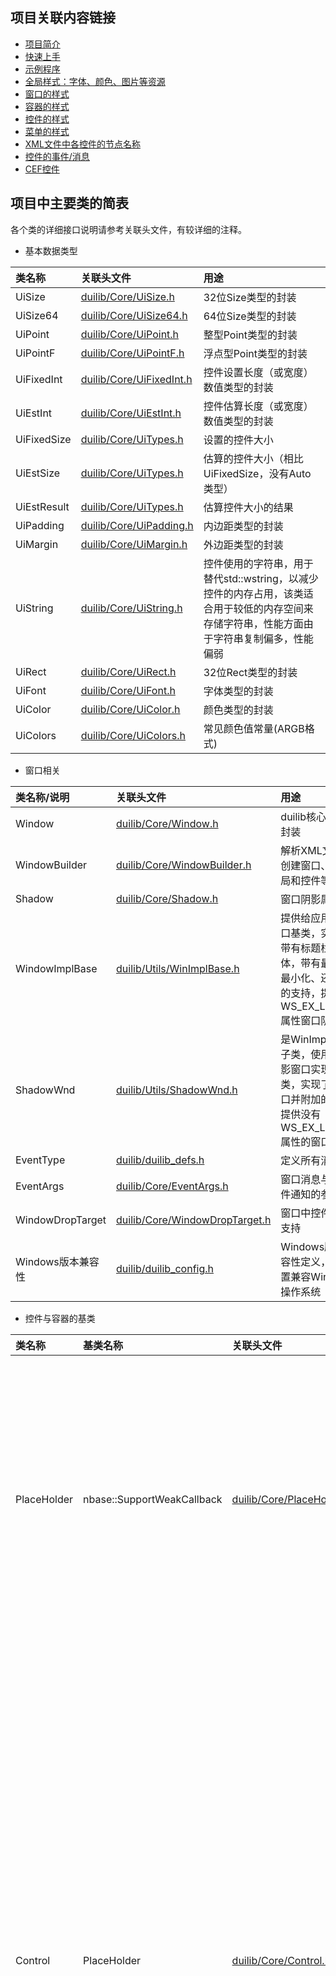## 项目关联内容链接

* [项目简介](../README.md)
* [快速上手](Getting-Started.md)
* [示例程序](Examples.md)
* [全局样式：字体、颜色、图片等资源](Global.md)
* [窗口的样式](Window.md)
* [容器的样式](Box.md)
* [控件的样式](Control.md)
* [菜单的样式](Menu.md)
* [XML文件中各控件的节点名称](XmlNode.md)
* [控件的事件/消息](Events.md)
* [CEF控件](CEF.md)

## 项目中主要类的简表
各个类的详细接口说明请参考关联头文件，有较详细的注释。    
* 基本数据类型

| 类名称 | 关联头文件| 用途 |
| :--- | :--- | :--- |
| UiSize | [duilib/Core/UiSize.h](../duilib/Core/UiSize.h) | 32位Size类型的封装|
| UiSize64 | [duilib/Core/UiSize64.h](../duilib/Core/UiSize64.h) | 64位Size类型的封装|
| UiPoint | [duilib/Core/UiPoint.h](../duilib/Core/UiPoint.h) | 整型Point类型的封装|
| UiPointF | [duilib/Core/UiPointF.h](../duilib/Core/UiPointF.h) | 浮点型Point类型的封装|
| UiFixedInt | [duilib/Core/UiFixedInt.h](../duilib/Core/UiFixedInt.h) | 控件设置长度（或宽度）数值类型的封装|
| UiEstInt | [duilib/Core/UiEstInt.h](../duilib/Core/UiEstInt.h) | 控件估算长度（或宽度）数值类型的封装|
| UiFixedSize | [duilib/Core/UiTypes.h](../duilib/Core/UiTypes.h) | 设置的控件大小|
| UiEstSize | [duilib/Core/UiTypes.h](../duilib/Core/UiTypes.h) | 估算的控件大小（相比UiFixedSize，没有Auto类型）|
| UiEstResult | [duilib/Core/UiTypes.h](../duilib/Core/UiTypes.h) | 估算控件大小的结果|
| UiPadding | [duilib/Core/UiPadding.h](../duilib/Core/UiPadding.h) | 内边距类型的封装|
| UiMargin | [duilib/Core/UiMargin.h](../duilib/Core/UiMargin.h) | 外边距类型的封装|
| UiString | [duilib/Core/UiString.h](../duilib/Core/UiString.h) | 控件使用的字符串，用于替代std::wstring，以减少控件的内存占用，该类适合用于较低的内存空间来存储字符串，性能方面由于字符串复制偏多，性能偏弱|
| UiRect | [duilib/Core/UiRect.h](../duilib/Core/UiRect.h) | 32位Rect类型的封装|
| UiFont | [duilib/Core/UiFont.h](../duilib/Core/UiFont.h) | 字体类型的封装|
| UiColor | [duilib/Core/UiColor.h](../duilib/Core/UiColor.h) | 颜色类型的封装|
| UiColors | [duilib/Core/UiColors.h](../duilib/Core/UiColors.h) | 常见颜色值常量(ARGB格式)|

* 窗口相关

| 类名称/说明 | 关联头文件| 用途 |
| :--- | :--- | :--- |
| Window | [duilib/Core/Window.h](../duilib/Core/Window.h) | duilib核心窗口的封装|
| WindowBuilder | [duilib/Core/WindowBuilder.h](../duilib/Core/WindowBuilder.h) | 解析XML文件，并创建窗口、容器布局和控件等|
| Shadow | [duilib/Core/Shadow.h](../duilib/Core/Shadow.h) | 窗口阴影属性|
| WindowImplBase | [duilib/Utils/WinImplBase.h](../duilib/Utils/WinImplBase.h) | 提供给应用层的窗口基类，实现一个带有标题栏的窗体，带有最大化、最小化、还原按钮的支持，提供带有 WS_EX_LAYERED 属性窗口阴影|
| ShadowWnd | [duilib/Utils/ShadowWnd.h](../duilib/Utils/ShadowWnd.h) | 是WinImplBase的子类，使用附加阴影窗口实现的基类，实现了创建窗口并附加的功能，提供没有 WS_EX_LAYERED 属性的窗口阴影|
| EventType | [duilib/duilib_defs.h](../duilib/duilib_defs.h) | 定义所有消息类型|
| EventArgs | [duilib/Core/EventArgs.h](../duilib/Core/EventArgs.h) | 窗口消息与控件事件通知的参数|
| WindowDropTarget | [duilib/Core/WindowDropTarget.h](../duilib/Core/WindowDropTarget.h) | 窗口中控件的拖放支持|
| Windows版本兼容性 | [duilib/duilib_config.h](../duilib/duilib_config.h) | Windows版本兼容性定义，默认配置兼容Win7以上操作系统|

* 控件与容器的基类

| 类名称 | 基类名称 |关联头文件| 用途 |
| :--- | :--- |:--- | :--- |
| PlaceHolder |nbase::SupportWeakCallback| [duilib/Core/PlaceHolder.h](../duilib/Core/PlaceHolder.h) | 所有控件和容器的顶层基类，封装了控件的位置、大小、外观形状等基本数据|
| Control | PlaceHolder | [duilib/Core/Control.h](../duilib/Core/Control.h) | 一个基本的控件，也是所有控件和容器的基类，包含了控件的位置、大小、状态、颜色、图片资源、动画、绘制、光标、鼠标、键盘、焦点、快捷键操作等基本功能|
| Box | Control| [duilib/Core/Box.h](../duilib/Core/Box.h) | 所有容器的基类，封装了容器的位置、大小、外观形状、子控件管理（添加、删除、修改、绘制、操作、拖放、布局等）|

* 布局

| 类名称 | 基类名称 |关联头文件| 用途 |
| :--- | :--- |:--- | :--- |
| Layout | |[duilib/Box/Layout.h](../duilib/Box/Layout.h) | 自由布局（浮动布局）|
| HLayout |Layout |[duilib/Box/HLayout.h](../duilib/Box/HLayout.h) | 水平布局|
| VLayout |Layout |[duilib/Box/VLayout.h](../duilib/Box/VLayout.h) | 垂直布局|
| HTileLayout |Layout| [duilib/Box/HTileLayout.h](../duilib/Box/HTileLayout.h) | 水平瓦片布局|
| VTileLayout |Layout| [duilib/Box/VTileLayout.h](../duilib/Box/VTileLayout.h) | 垂直瓦片布局|
| VirtualHLayout |HLayout| [duilib/Box/VirtualHLayout.h](../duilib/Box/VirtualHLayout.h) | 虚表水平布局|
| VirtualVLayout |VLayout| [duilib/Box/VirtualVLayout.h](../duilib/Box/VirtualVLayout.h) | 虚表垂直布局|
| VirtualHTileLayout |HTileLayout| [duilib/Box/VirtualHTileLayout.h](../duilib/Box/VirtualHTileLayout.h) | 虚表水平瓦片布局|
| VirtualVTileLayout |VTileLayout| [duilib/Box/VirtualVTileLayout.h](../duilib/Box/VirtualVTileLayout.h) | 虚表垂直瓦片布局|

* 容器

| 类名称 | 基类名称 |布局类型|关联头文件| 名称/用途 |
| :--- | :--- |:--- |:--- | :--- |
| Box | Control|[Layout](../duilib/Box/Layout.h)|[duilib/Core/Box.h](../duilib/Core/Box.h) | 自由布局容器，所有容器的基类，封装了容器的位置、大小、外观形状、子控件管理（添加、删除、修改、绘制、操作、拖放、布局等）|
| VBox | Box|[VLayout](../duilib/Box/VLayout.h)| [duilib/Box/VBox.h](../duilib/Box/VBox.h) | 垂直布局容器 |
| HBox | Box|[HLayout](../duilib/Box/HLayout.h)|[duilib/Box/HBox.h](../duilib/Box/HBox.h) | 水平布局容器 |
| TabBox | Box|[Layout](../duilib/Box/Layout.h)|[duilib/Box/TabBox.h](../duilib/Box/TabBox.h) | 多标签布局容器 |
| VTileBox | Box|[VTileLayout](../duilib/Box/VTileLayout.h)|[duilib/Box/TileBox.h](../duilib/Box/TileBox.h) | 垂直瓦片布局容器|
| HTileBox | Box|[HTileLayout](../duilib/Box/HTileLayout.h)|[duilib/Box/TileBox.h](../duilib/Box/TileBox.h) | 水平瓦片布局容器|
| ScrollBox | Box|[Layout](../duilib/Box/Layout.h)|[duilib/Box/ScrollBox.h](../duilib/Box/ScrollBox.h) | 自由布局可滚动容器，带有垂直或水平滚动条|
| VScrollBox | ScrollBox|[VLayout](../duilib/Box/VLayout.h)|[duilib/Box/ScrollBox.h](../duilib/Box/ScrollBox.h) | 垂直布局可滚动容器，带有垂直或水平滚动条|
| HScrollBox | ScrollBox|[HLayout](../duilib/Box/HLayout.h)|[duilib/Box/ScrollBox.h](../duilib/Box/ScrollBox.h) | 水平布局可滚动容器，带有垂直或水平滚动条|
| VTileScrollBox |ScrollBox|[VTileLayout](../duilib/Box/VTileLayout.h)|[duilib/Box/ScrollBox.h](../duilib/Box/ScrollBox.h) | 垂直瓦片布局可滚动容器，带有垂直或水平滚动条|
| HTileScrollBox |ScrollBox|[HTileLayout](../duilib/Box/HTileLayout.h)|[duilib/Box/ScrollBox.h](../duilib/Box/ScrollBox.h) | 水平瓦片布局可滚动容器，带有垂直或水平滚动条|
| ListBox | ScrollBox|[Layout](../duilib/Box/Layout.h)|[duilib/Box/ListBox.h](../duilib/Box/ListBox.h) | 自由布局的列表容器|
| VListBox | ListBox|[VLayout](../duilib/Box/VLayout.h)|[duilib/Box/ListBox.h](../duilib/Box/ListBox.h) | 垂直布局的列表容器|
| HListBox | ListBox|[HLayout](../duilib/Box/HLayout.h)|[duilib/Box/ListBox.h](../duilib/Box/ListBox.h) | 水平布局的列表容器|
| VTileListBox | ListBox|[VTileLayout](../duilib/Box/VTileLayout.h)|[duilib/Box/ListBox.h](../duilib/Box/ListBox.h) | 垂直瓦片布局的列表容器|
| HTileListBox | ListBox|[HTileLayout](../duilib/Box/HTileLayout.h)|[duilib/Box/ListBox.h](../duilib/Box/ListBox.h) | 水平布局的列表容器|
| VirtualListBox | ListBox|[Layout](../duilib/Box/Layout.h)|[duilib/Box/VirtualListBox.h](../duilib/Box/VirtualListBox.h) | 虚表实现的自由布局的列表容器|
| VirtualVListBox | VirtualListBox|[VirtualVLayout](../duilib/Box/VirtualVLayout.h)|[duilib/Box/VirtualListBox.h](../duilib/Box/VirtualListBox.h) | 虚表实现的垂直布局的列表容器|
| VirtualHListBox | VirtualListBox|[VirtualHLayout](../duilib/Box/VirtualHLayout.h)|[duilib/Box/VirtualListBox.h](../duilib/Box/VirtualListBox.h) | 虚表实现的水平布局的列表容器|
| VirtualVTileListBox | VirtualListBox|[VirtualVTileLayout](../duilib/Box/VirtualVTileLayout.h)|[duilib/Box/VirtualListBox.h](../duilib/Box/VirtualListBox.h) | 虚表实现的垂直瓦片布局的列表容器|
| VirtualHTileListBox | VirtualListBox|[VirtualHTileLayout](../duilib/Box/VirtualHTileLayout.h)|[duilib/Box/VirtualListBox.h](../duilib/Box/VirtualListBox.h) | 虚表实现的水平布局的列表容器|

* 图片

| 类名称/说明 | 关联头文件| 用途 |
| :--- | :--- | :--- |
| Image | [duilib/Image/Image.h](../duilib/Image/Image.h) | 图片相关封装，支持的文件格式：SVG/PNG/GIF/JPG/BMP/APNG/WEBP/ICO|
| ImageAttribute | [duilib/Image/ImageAttribute.h](../duilib/Image/ImageAttribute.h) | 图片属性|
| ImageLoadAttribute | [duilib/Image/ImageLoadAttribute.h](../duilib/Image/ImageLoadAttribute.h) | 图片加载属性，用于加载一个图片|
| ImageDecoder | [duilib/Image/ImageDecoder.h](../duilib/Image/ImageDecoder.h) | 图片格式解码类，负责图片的加载，图片大小调整等|
| ImageInfo | [duilib/Image/ImageInfo.h](../duilib/Image/ImageInfo.h) | 图片信息|
| StateImage | [duilib/Image/StateImage.h](../duilib/Image/StateImage.h) | 控件状态与图片的映射|
| StateImageMap | [duilib/Image/StateImageMap.h](../duilib/Image/StateImageMap.h) | 控件图片类型与状态图片的映射|
| ImageGif | [duilib/Image/ImageGif.h](../duilib/Image/ImageGif.h) | 控件背景动态播放动画的逻辑封装（支持GIF/WebP/APNG动画）|
| ImageList | [duilib/Core/ImageList.h](../duilib/Core/ImageList.h) | 图片列表|
| ImageManager | [duilib/Core/ImageManager.h](../duilib/Core/ImageManager.h) | 图片资源管理器|
| IconManager | [duilib/Core/IconManager.h](../duilib/Core/IconManager_Windows.h) | HICON句柄管理器|

* 动画

| 类名称/说明 | 关联头文件| 用途 |
| :--- | :--- | :--- |
| AnimationManager | [duilib/Animation/AnimationManager.h](../duilib/Animation/AnimationManager.h) | 图片动画管理器|
| AnimationPlayer | [duilib/Animation/AnimationPlayer.h](../duilib/Animation/AnimationPlayer.h) | 图片动画播放状态管理|

* 颜色

| 类名称/说明 | 关联头文件| 用途 |
| :--- | :--- | :--- |
| UiColor | [duilib/Core/UiColor.h](../duilib/Core/UiColor.h) | 颜色类型的封装|
| UiColors | [duilib/Core/UiColors.h](../duilib/Core/UiColors.h) | 常见颜色值常量(ARGB格式)|
| StateColorMap | [duilib/Core/StateColorMap.h](../duilib/Core/UiColors.h) | 控件状态与颜色值的映射|

* 字体

| 类名称/说明 | 关联头文件| 用途 |
| :--- | :--- | :--- |
| UiFont | [duilib/Core/UiFont.h](../duilib/Core/UiFont.h) | 字体类型的封装|
| FontManager | [duilib/Core/FontManager.h](../duilib/Core/FontManager.h) | 字体管理器|

* 渲染引擎接口

| 类名称/说明 | 关联头文件| 用途 |
| :--- | :--- | :--- |
| 渲染引擎设置 | [duilib/Render/RenderConfig.h](../duilib/Render/RenderConfig.h) | 可设置使用哪个引擎（Skia引擎，或者GdiPlus引擎）|
| IRenderFactory | [duilib/Render/IRender.h](../duilib/Render/IRender.h) | 渲染工厂接口，用于创建Font、Pen、Brush、Path、Matrix、Bitmap、Render等渲染实现对象 |
| IFont | [duilib/Render/IRender.h](../duilib/Render/IRender.h) | 字体接口 |
| IBitmap | [duilib/Render/IRender.h](../duilib/Render/IRender.h) | 位图接口 |
| IPen | [duilib/Render/IRender.h](../duilib/Render/IRender.h) | 画笔接口 |
| IBrush | [duilib/Render/IRender.h](../duilib/Render/IRender.h) | 画刷接口 |
| IPath | [duilib/Render/IRender.h](../duilib/Render/IRender.h) | 路径接口 |
| IMatrix | [duilib/Render/IRender.h](../duilib/Render/IRender.h) | 矩阵接口 |
| IRender | [duilib/Render/IRender.h](../duilib/Render/IRender.h) | 渲染接口，用于画图、绘制文字等 |

* Skia渲染引擎

| 类名称/说明 | 关联头文件| 用途 |
| :--- | :--- | :--- |
| RenderFactory_Skia | [duilib/RenderSkia/RenderFactory_Skia.h](../duilib/RenderSkia/RenderFactory_Skia.h) | 渲染工厂接口的实现 |
| Font_Skia | [duilib/RenderSkia/Font_Skia.h](../duilib/RenderSkia/Font_Skia.h) | 字体接口的实现 |
| Bitmap_Skia | [duilib/RenderSkia/Bitmap_Skia.h](../duilib/RenderSkia/Bitmap_Skia.h) | 位图接口的实现 |
| Pen_Skia | [duilib/RenderSkia/Pen_Skia.h](../duilib/RenderSkia/Pen_Skia.h) | 画笔接口的实现 |
| Brush_Skia | [duilib/RenderSkia/Brush_Skia.h](../duilib/RenderSkia/Brush_Skia.h) | 画刷接口的实现 |
| Path_Skia | [duilib/RenderSkia/Path_Skia.h](../duilib/RenderSkia/Path_Skia.h) | 路径接口的实现 |
| Matrix_Skia | [duilib/RenderSkia/Matrix_Skia.h](../duilib/RenderSkia/Matrix_Skia.h) | 矩阵接口的实现 |
| FontMgr_Skia | [duilib/RenderSkia/FontMgr_Skia.h](../duilib/RenderSkia/FontMgr_Skia.h) | 字体管理器的接口实现 |
| Render_Skia | [duilib/RenderSkia/Render_Skia.h](../duilib/RenderSkia/Render_Skia.h) | 渲染接口的实现，用于画图、绘制文字等 |
| Render_Skia_Windows | [duilib/RenderSkia/Render_Skia_Windows.h](../duilib/RenderSkia/Render_Skia_Windows.h) | 渲染接口的Windows相关功能的实现 |
| Render_Skia_SDL | [duilib/RenderSkia/Render_Skia_SDL.h](../duilib/RenderSkia/Render_Skia_SDL.h) | 渲染接口的SDL相关功能的实现，主要用于Linux，Windows也支持 |

* 控件/功能组件

| 类名称/功能组件 | 基类 | 关联头文件| 用途 |
| :--- | :--- | :---| :--- |
| ScrollBar | Control| [duilib/Core/ScrollBar.h](../duilib/Core/ScrollBar.h) | 滚动条控件 |
| Label | Control| [duilib/Control/Label.h](../duilib/Control/Label.h) | 标签控件（模板），用于显示文本 |
| LabelBox | Box| [duilib/Control/Label.h](../duilib/Control/Label.h) | 标签容器（模板），用于显示文本 |
| Button | Control| [duilib/Control/Button.h](../duilib/Control/Button.h) | 按钮控件（模板实现） |
| ButtonBox | Box| [duilib/Control/Button.h](../duilib/Control/Button.h) | 按钮容器控件（模板实现） |
| CheckBox | Control| [duilib/Control/CheckBox.h](../duilib/Control/CheckBox.h) | 复选框控件（模板实现） |
| CheckBoxBox | Box| [duilib/Control/CheckBox.h](../duilib/Control/CheckBox.h) | 复选框容器（模板实现） |
| Option | Control| [duilib/Control/Option.h](../duilib/Control/Option.h) | 单选按钮控件|
| OptionBox | Box| [duilib/Control/Option.h](../duilib/Control/Option.h) | 单选按钮容器|
| GroupBox | Box| [duilib/Control/GroupBox.h](../duilib/Control/GroupBox.h) | 分组容器（模板） |
| GroupVBox | VBox| [duilib/Control/GroupBox.h](../duilib/Control/GroupBox.h) | 垂直分组容器（模板） |
| GroupHBox | HBox| [duilib/Control/GroupBox.h](../duilib/Control/GroupBox.h) | 水平分组容器（模板） |
| Combo | Box| [duilib/Control/Combo.h](../duilib/Control/Combo.h) | 组合框 |
| ComboButton | Box| [duilib/Control/ComboButton.h](../duilib/Control/ComboButton.h) | 带有下拉组合框的按钮 |
| CheckCombo | Control| [duilib/Control/CheckCombo.h](../duilib/Control/CheckCombo.h) | 带复选框的组合框 |
| FilterCombo | Combo| [duilib/Control/FilterCombo.h](../duilib/Control/FilterCombo.h) | 带有过滤功能的组合框 |
| DateTime | Label| [duilib/Control/DateTime.h](../duilib/Control/DateTime.h) | 日期时间选择控件 |
| HotKey | HBox| [duilib/Control/HotKey.h](../duilib/Control/HotKey.h) | 热键控件 |
| HyperLink | Label| [duilib/Control/HyperLink.h](../duilib/Control/HyperLink.h) | 带有超级链接的文字, 如果URL为空的话，可以当作普通的文字按钮使用 |
| IPAddress | HBox| [duilib/Control/IPAddress.h](../duilib/Control/IPAddress.h) | IP地址控件 |
| Line | Control| [duilib/Control/Line.h](../duilib/Control/Line.h) | 画线控件 |
| Menu | WindowImplBase| [duilib/Control/Menu.h](../duilib/Control/Menu.h) | 菜单，独立窗口 |
| Progress | Label| [duilib/Control/Progress.h](../duilib/Control/Progress.h) | 进度条控件 |
| Slider | Progress| [duilib/Control/Slider.h](../duilib/Control/Slider.h) | 滑块控件 |
| CircleProgress | Control| [duilib/Control/CircleProgress.h](../duilib/Control/CircleProgress.h) | 环形进度条 |
| RichEdit | ScrollBox| [duilib/Control/RichEdit.h](../duilib/Control/RichEdit.h) | 富文本编辑框控件 |
| RichEdit实现类 | | [duilib/Control/RichEditCtrl_Windows.h](../duilib/Control/RichEditCtrl_Windows.h) | 富文本编辑框的主要功能封装（Windows） |
| RichEdit实现类 | | [duilib/Control/RichEditHost_Windows.h](../duilib/Control/RichEditHost_Windows.h) | 富文本编辑框的主要功能实现（Windows） |
| RichEdit实现类 | | [duilib/Control/RichEdit_SDL.h](../duilib/Control/RichEdit_SDL.h) | 富文本编辑框的主要功能封装（SDL） |
| RichText | Control| [duilib/Control/RichText.h](../duilib/Control/RichText.h) | 格式化文本（类HTML格式） |
| Split | Control| [duilib/Control/Split.h](../duilib/Control/Split.h) | 分割条控件 |
| SplitBox | Box| [duilib/Control/Split.h](../duilib/Control/Split.h) | 分割条容器 |
| TabCtrl | ListBox| [duilib/Control/TabCtrl.h](../duilib/Control/TabCtrl.h) | 多标签控件（类似浏览器的多标签） |
| TreeView | ListBox| [duilib/Control/TreeView.h](../duilib/Control/TreeView.h) | 树控件 |
| TreeNode | ListBoxItem| [duilib/Control/TreeView.h](../duilib/Control/TreeView.h) | 树控件的节点 |
| DirectoryTree | TreeView| [duilib/Control/DirectoryTree.h](../duilib/Control/DirectoryTree.h) | 目录树控件，用于显示文件系统的目录结构 |
| ListCtrl | VBox| [duilib/Control/ListCtrl.h](../duilib/Control/ListCtrl.h) | 列表控件 |
| ListCtrl实现类 | | [duilib/Control/ListCtrlDefs.h](../duilib/Control/ListCtrlDefs.h) | 列表控件的基本类型定义 |
| ListCtrl实现类 | | [duilib/Control/ListCtrlHeader.h](../duilib/Control/ListCtrlHeader.h) | 列表控件的表头 |
| ListCtrl实现类 | | [duilib/Control/ListCtrlHeaderItem.h](../duilib/Control/ListCtrlHeaderItem.h) | 列表控件的表头子项 |
| ListCtrl实现类 | | [duilib/Control/ListCtrlItem.h](../duilib/Control/ListCtrlItem.h) | 列表控件数据项 |
| ListCtrl实现类 | | [duilib/Control/ListCtrlSubItem.h](../duilib/Control/ListCtrlSubItem.h) | 列表控件数据项的子项 |
| ListCtrl实现类 | | [duilib/Control/ListCtrlView.h](../duilib/Control/ListCtrlView.h) | 列表控件视图基类 |
| ListCtrl实现类 | | [duilib/Control/ListCtrlReportView.h](../duilib/Control/ListCtrlReportView.h) | 列表控件Report视图 |
| ListCtrl实现类 | | [duilib/Control/ListCtrlIconView.h](../duilib/Control/ListCtrlIconView.h) | 列表控件Icon/List视图 |
| ListCtrl实现类 | | [duilib/Control/ListCtrlData.h](../duilib/Control/ListCtrlData.h) | 列表控件的数据管理器 |
| PropertyGrid | VBox| [duilib/Control/PropertyGrid.h](../duilib/Control/PropertyGrid.h) | 属性表控件，支持文本、数字、复选框、字体、颜色、日期、IP地址、热键、文件路径、文件夹等属性 |
| ColorPicker | WindowImplBase| [duilib/Control/ColorPicker.h](../duilib/Control/ColorPicker.h) | 拾色器，独立窗口 |
| 拾色器实现类 | | [duilib/Control/ColorControl.h](../duilib/Control/ColorControl.h) | ColorPicker的实现类，自定义颜色控件 |
| 拾色器实现类 | | [duilib/Control/ColorConvert.h](../duilib/Control/ColorConvert.h) | ColorPicker的实现类，颜色类型（RGB/HSV/HSL）转换类 |
| 拾色器实现类 | | [duilib/Control/ColorPickerCustom.h](../duilib/Control/ColorPickerCustom.h) | ColorPicker的实现类，自定义颜色 |
| 拾色器实现类 | | [duilib/Control/ColorPickerRegular.h](../duilib/Control/ColorPickerRegular.h) | ColorPicker的实现类，常用颜色 |
| 拾色器实现类 | | [duilib/Control/ColorPickerStatard.h](../duilib/Control/ColorPickerStatard.h) | ColorPicker的实现类，标准颜色 |
| 拾色器实现类 | | [duilib/Control/ColorPickerStatardGray.h](../duilib/Control/ColorPickerStatardGray.h) | ColorPicker的实现类，标准颜色，灰色 |
| 拾色器实现类 | | [duilib/Control/ColorSlider.h](../duilib/Control/ColorSlider.h) | ColorPicker的实现类 |
| ControlDragable | Control | [duilib/Control/ControlDragable.h](../duilib/Control/ControlDragable.h) | 支持相同Box内的子控件通过拖动来调整顺序 |
| BoxDragable | Box | [duilib/Control/ControlDragable.h](../duilib/Control/ControlDragable.h) | 支持相同Box内的子控件通过拖动来调整顺序 |
| HBoxDragable | HBox | [duilib/Control/ControlDragable.h](../duilib/Control/ControlDragable.h) | 支持相同Box内的子控件通过拖动来调整顺序 |
| VBoxDragable | VBoxDragable | [duilib/Control/ControlDragable.h](../duilib/Control/ControlDragable.h) | 支持相同Box内的子控件通过拖动来调整顺序 |

* 全局资源

| 类名称 | 关联头文件| 用途 |
| :--- | :--- | :--- |
| GlobalManager | [duilib/Core/GlobalManager.h](../duilib/Core/GlobalManager.h) | 全局属性管理工具类，用于管理一些全局属性的工具类，包含全局样式（global.xml）和语言设置等 |
| IRenderFactory | [duilib/Render/IRender.h](../duilib/Render/IRender.h) | 渲染接口的管理类，渲染接口管理，用于创建Font、Pen、Brush、Path、Matrix、Bitmap、Render等渲染实现对象 |
| FontManager | [duilib/Core/FontManager.h](../duilib/Core/FontManager.h) | 字体的管理类 |
| ImageManager | [duilib/Core/ImageManager.h](../duilib/Core/ImageManager.h) | 图片的管理类 |
| IconManager | [duilib/Core/IconManager_Windows.h](../duilib/Core/IconManager_Windows.h) | HICON句柄管理器 |
| ZipManager | [duilib/Core/ZipManager.h](../duilib/Core/ZipManager.h) | ZIP压缩包管理器 |
| DpiManager | [duilib/Core/DpiManager.h](../duilib/Core/DpiManager.h) | DPI管理器，用于支持DPI自适应等功能 |
| TimerManager | [duilib/Core/TimerManager.h](../duilib/Core/TimerManager.h) | 定时器管理器 |
| LangManager | [duilib/Core/LangManager.h](../duilib/Core/LangManager.h) | 多语言支持管理器 |
| CursorManager | [duilib/Core/CursorManager.h](../duilib/Core/CursorManager.h) | 光标管理器 |
| ThreadManager | [duilib/Core/ThreadManager.h](../duilib/Core/ThreadManager.h) | 线程管理器 |
| ColorManager | [duilib/Core/ColorManager.h](../duilib/Core/ColorManager.h) | 颜色管理器 |

* libcef控件封装相关

| 类名称 | 关联头文件| 用途 |
| :--- | :--- | :--- |
| CefManager | [duilib/CEFControl/CefManager.h](../duilib/CEFControl/CefManager.h) | CEF控件管理器，负责CEF模块的初始化和反初始化相关工作 |
| CefControl | [duilib/CEFControl/CefControl.h](../duilib/CEFControl/CefControl.h) | CEF控件接口，提供网页浏览相关的基本功能及事件的接受等功能 |
| CefControlEvent | [duilib/CEFControl/CefControlEvent.h](../duilib/CEFControl/CefControlEvent.h) | CEF控件的网页浏览相关事件接收接口 |
| CefControlNative | [duilib/CEFControl/CefControlNative.h](../duilib/CEFControl/CefControlNative.h) | CEF控件窗口模式的封装 |
| CefControlOffScreen | [duilib/CEFControl/CefControlOffScreen.h](../duilib/CEFControl/CefControlOffScreen.h) | CEF控件离屏渲染模式的封装 |
